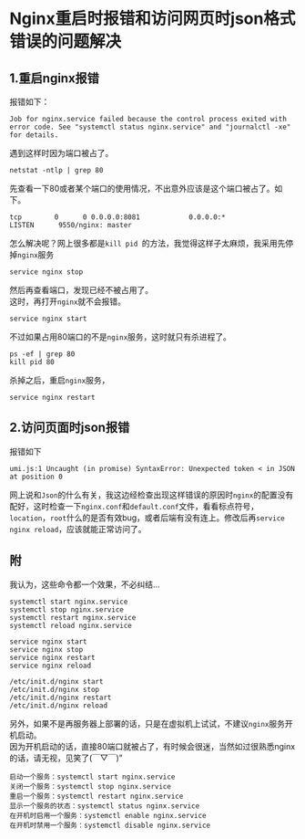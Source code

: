 # Nginx重启时报错和访问网页时json格式错误的问题解决

## 1.重启nginx报错
报错如下：  
```shell
Job for nginx.service failed because the control process exited with error code. See "systemctl status nginx.service" and "journalctl -xe" for details.
```
遇到这样时因为端口被占了。  
```shell
netstat -ntlp | grep 80
```
先查看一下80或者某个端口的使用情况，不出意外应该是这个端口被占了。如下。  
```shell
tcp        0      0 0.0.0.0:8081            0.0.0.0:*               LISTEN      9550/nginx: master
```
怎么解决呢？网上很多都是`kill pid `的方法，我觉得这样子太麻烦，我采用先停掉`nginx`服务  
```shell
service nginx stop
```
然后再查看端口，发现已经不被占用了。  
这时，再打开`nginx`就不会报错。  
```shell
service nginx start
```
不过如果占用80端口的不是`nginx`服务，这时就只有杀进程了。  
```shell
ps -ef | grep 80
kill pid 80
```
杀掉之后，重启`nginx`服务，  
```shell
service nginx restart
```

## 2.访问页面时json报错
报错如下  
```shell
umi.js:1 Uncaught (in promise) SyntaxError: Unexpected token < in JSON at position 0
```
网上说和`Json`的什么有关，我这边经检查出现这样错误的原因时`nginx`的配置没有配好，这时检查一下`nginx.conf`和`default.conf`文件，看看标点符号，`location`，`root`什么的是否有效bug，或者后端有没有连上。修改后再`service nginx reload`，应该就能正常访问了。  

## 附
我认为，这些命令都一个效果，不必纠结...  
```shell
systemctl start nginx.service
systemctl stop nginx.service
systemctl restart nginx.service
systemctl reload nginx.service

service nginx start  
service nginx stop  
service nginx restart  
service nginx reload  
  
/etc/init.d/nginx start  
/etc/init.d/nginx stop  
/etc/init.d/nginx restart  
/etc/init.d/nginx reload
```
另外，如果不是再服务器上部署的话，只是在虚拟机上试试，不建议`nginx`服务开机启动。  
因为开机启动的话，直接80端口就被占了，有时候会很迷，当然如过很熟悉nginx的话，请无视，见笑了(￣▽￣)"  

```shell
启动一个服务：systemctl start nginx.service
关闭一个服务：systemctl stop nginx.service
重启一个服务：systemctl restart nginx.service
显示一个服务的状态：systemctl status nginx.service
在开机时启用一个服务：systemctl enable nginx.service
在开机时禁用一个服务：systemctl disable nginx.service
```